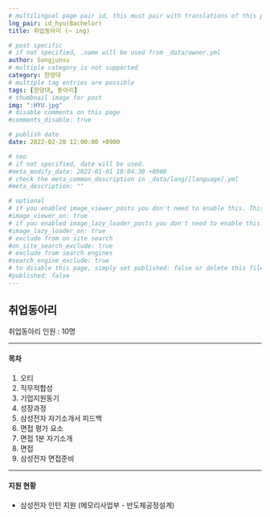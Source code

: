 ```yaml
---
# multilingual page pair id, this must pair with translations of this page. (This name must be unique)
lng_pair: id_hyu(Bachelor)
title: 취업동아리 (~ ing)

# post specific
# if not specified, .name will be used from _data/owner.yml
author: Songjunsu
# multiple category is not supported
category: 한양대
# multiple tag entries are possible
tags: [한양대, 동아리]
# thumbnail image for post
img: ":HYU.jpg"
# disable comments on this page
#comments_disable: true

# publish date
date: 2022-02-20 12:00:00 +0900

# seo
# if not specified, date will be used.
#meta_modify_date: 2022-01-01 10:04:30 +0900
# check the meta_common_description in _data/lang/[language].yml
#meta_description: ""

# optional
# if you enabled image_viewer_posts you don't need to enable this. This is only if image_viewer_posts = false
#image_viewer_on: true
# if you enabled image_lazy_loader_posts you don't need to enable this. This is only if image_lazy_loader_posts = false
#image_lazy_loader_on: true
# exclude from on site search
#on_site_search_exclude: true
# exclude from search engines
#search_engine_exclude: true
# to disable this page, simply set published: false or delete this file
#published: false
---
```

<!-- outline-start -->

## 취업동아리

취업동아리 인원 : 10명

***

#### 목차
1. 오티
2. 직무적합성
3. 기업지원동기
4. 성장과정
5. 삼성전자 자기소개서 피드백
6. 면접 평가 요소
7. 면접 1분 자기소개
8. 면접
9. 삼성전자 면접준비

***

#### 지원 현황
- 삼성전자 인턴 지원 (메모리사업부 - 반도체공정설계)

